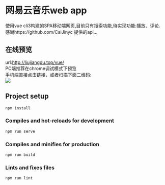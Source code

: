 # 网易云音乐web app

  使用vue cli3构建的SPA移动端网页,目前只有搜索功能,待实现功能:播放、评论. <br>
  感谢https://github.com/CaiJinyc 提供的api...
  
## 在线预览
url:http://liujiangdu.top/vue/  <br>
PC端推荐在chrome调试模式下预览 <br>
手机端直接点击链接，或者扫描下面二维码: <br>
![](https://github.com/janyin/vue-wangyiyun-music/blob/master/qrcode.png)

## Project setup
```
npm install
```

### Compiles and hot-reloads for development
```
npm run serve
```

### Compiles and minifies for production
```
npm run build
```````

### Lints and fixes files
```
npm run lint
```
